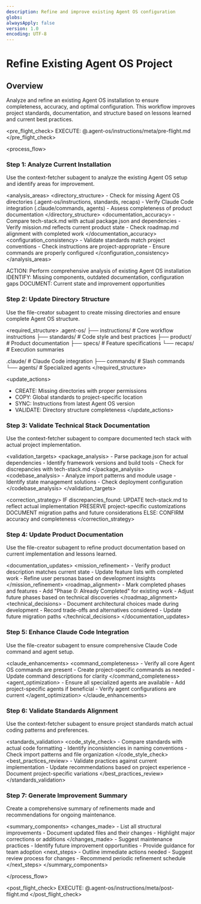 ```yaml
---
description: Refine and improve existing Agent OS configuration
globs:
alwaysApply: false
version: 1.0
encoding: UTF-8
---
```


# Refine Existing Agent OS Project

## Overview

Analyze and refine an existing Agent OS installation to ensure completeness, accuracy, and optimal configuration. This workflow improves project standards, documentation, and structure based on lessons learned and current best practices.

<pre_flight_check>
  EXECUTE: @.agent-os/instructions/meta/pre-flight.md
</pre_flight_check>

<process_flow>

<step number="1" subagent="context-fetcher" name="analyze_current_installation">

### Step 1: Analyze Current Installation

Use the context-fetcher subagent to analyze the existing Agent OS setup and identify areas for improvement.

<analysis_areas>
  <directory_structure>
    - Check for missing Agent OS directories (.agent-os/instructions, standards, recaps)
    - Verify Claude Code integration (.claude/commands, agents)
    - Assess completeness of product documentation
  </directory_structure>
  <documentation_accuracy>
    - Compare tech-stack.md with actual package.json and dependencies
    - Verify mission.md reflects current product state
    - Check roadmap.md alignment with completed work
  </documentation_accuracy>
  <configuration_consistency>
    - Validate standards match project conventions
    - Check instructions are project-appropriate
    - Ensure commands are properly configured
  </configuration_consistency>
</analysis_areas>

<instructions>
  ACTION: Perform comprehensive analysis of existing Agent OS installation
  IDENTIFY: Missing components, outdated documentation, configuration gaps
  DOCUMENT: Current state and improvement opportunities
</instructions>

</step>

<step number="2" subagent="file-creator" name="update_directory_structure">

### Step 2: Update Directory Structure

Use the file-creator subagent to create missing directories and ensure complete Agent OS structure.

<required_structure>
  .agent-os/
  ├── instructions/         # Core workflow instructions
  ├── standards/           # Code style and best practices
  ├── product/            # Product documentation
  ├── specs/              # Feature specifications
  └── recaps/             # Execution summaries

  .claude/                # Claude Code integration
  ├── commands/           # Slash commands
  └── agents/             # Specialized agents
</required_structure>

<update_actions>
  - CREATE: Missing directories with proper permissions
  - COPY: Global standards to project-specific location
  - SYNC: Instructions from latest Agent OS version
  - VALIDATE: Directory structure completeness
</update_actions>

</step>

<step number="3" subagent="context-fetcher" name="validate_tech_stack">

### Step 3: Validate Technical Stack Documentation

Use the context-fetcher subagent to compare documented tech stack with actual project implementation.

<validation_targets>
  <package_analysis>
    - Parse package.json for actual dependencies
    - Identify framework versions and build tools
    - Check for discrepancies with tech-stack.md
  </package_analysis>
  <codebase_analysis>
    - Analyze import patterns and module usage
    - Identify state management solutions
    - Check deployment configuration
  </codebase_analysis>
</validation_targets>

<correction_strategy>
  IF discrepancies_found:
    UPDATE tech-stack.md to reflect actual implementation
    PRESERVE project-specific customizations
    DOCUMENT migration paths and future considerations
  ELSE:
    CONFIRM accuracy and completeness
</correction_strategy>

</step>

<step number="4" subagent="file-creator" name="update_product_documentation">

### Step 4: Update Product Documentation

Use the file-creator subagent to refine product documentation based on current implementation and lessons learned.

<documentation_updates>
  <mission_refinement>
    - Verify product description matches current state
    - Update feature lists with completed work
    - Refine user personas based on development insights
  </mission_refinement>
  <roadmap_alignment>
    - Mark completed phases and features
    - Add "Phase 0: Already Completed" for existing work
    - Adjust future phases based on technical discoveries
  </roadmap_alignment>
  <technical_decisions>
    - Document architectural choices made during development
    - Record trade-offs and alternatives considered
    - Update future migration paths
  </technical_decisions>
</documentation_updates>

</step>

<step number="5" subagent="file-creator" name="enhance_claude_integration">

### Step 5: Enhance Claude Code Integration

Use the file-creator subagent to ensure comprehensive Claude Code command and agent setup.

<claude_enhancements>
  <command_completeness>
    - Verify all core Agent OS commands are present
    - Create project-specific commands as needed
    - Update command descriptions for clarity
  </command_completeness>
  <agent_optimization>
    - Ensure all specialized agents are available
    - Add project-specific agents if beneficial
    - Verify agent configurations are current
  </agent_optimization>
</claude_enhancements>

</step>

<step number="6" subagent="context-fetcher" name="validate_standards_alignment">

### Step 6: Validate Standards Alignment

Use the context-fetcher subagent to ensure project standards match actual coding patterns and preferences.

<standards_validation>
  <code_style_check>
    - Compare standards with actual code formatting
    - Identify inconsistencies in naming conventions
    - Check import patterns and file organization
  </code_style_check>
  <best_practices_review>
    - Validate practices against current implementation
    - Update recommendations based on project experience
    - Document project-specific variations
  </best_practices_review>
</standards_validation>

</step>

<step number="7" name="generate_improvement_summary">

### Step 7: Generate Improvement Summary

Create a comprehensive summary of refinements made and recommendations for ongoing maintenance.

<summary_components>
  <changes_made>
    - List all structural improvements
    - Document updated files and their changes
    - Highlight major corrections or additions
  </changes_made>
  <recommendations>
    - Suggest maintenance practices
    - Identify future improvement opportunities
    - Provide guidance for team adoption
  </recommendations>
  <next_steps>
    - Outline immediate actions needed
    - Suggest review process for changes
    - Recommend periodic refinement schedule
  </next_steps>
</summary_components>

</step>

</process_flow>

<post_flight_check>
  EXECUTE: @.agent-os/instructions/meta/post-flight.md
</post_flight_check>